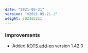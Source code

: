 ```yaml
---
date: "2021-05-21"
version: "v2021.05.21-1"
weight: 202105211
---
```


### <span class="label label-blue">Improvements</span>
- Added [KOTS add-on](/docs/add-ons/kotsadm) version 1.42.0
